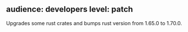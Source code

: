 audience: developers
level: patch
---
Upgrades some rust crates and bumps rust version from 1.65.0 to 1.70.0.
